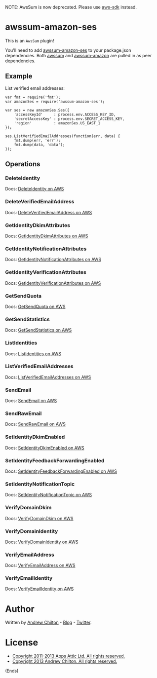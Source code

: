 NOTE: AwsSum is now deprecated. Please use [aws-sdk](https://www.npmjs.org/package/aws-sdk) instead.

# awssum-amazon-ses #

This is an ```AwsSum``` plugin!

You'll need to add [awssum-amazon-ses](https://github.com/awssum/awssum-amazon-ses/) to your package.json
dependencies. Both [awssum](https://github.com/awssum/awssum/) and
[awssum-amazon](https://github.com/awssum/awssum-amazon/) are pulled in as peer dependencies.

## Example ##

List verified email addresses:

```
var fmt = require('fmt');
var amazonSes = require('awssum-amazon-ses');

var ses = new amazonSes.Ses({
    'accessKeyId'     : process.env.ACCESS_KEY_ID,
    'secretAccessKey' : process.env.SECRET_ACCESS_KEY,
    'region'          : amazonSes.US_EAST_1
});

ses.ListVerifiedEmailAddresses(function(err, data) {
    fmt.dump(err, 'err');
    fmt.dump(data, 'data');
});
```

## Operations ##

### DeleteIdentity ###

Docs: [DeleteIdentity on AWS](http://docs.amazonwebservices.com/ses/latest/APIReference/API_DeleteIdentity.html)

### DeleteVerifiedEmailAddress ###

Docs: [DeleteVerifiedEmailAddress on AWS](http://docs.amazonwebservices.com/ses/latest/APIReference/API_DeleteVerifiedEmailAddress.html)

### GetIdentityDkimAttributes ###

Docs: [GetIdentityDkimAttributes on AWS](http://docs.amazonwebservices.com/ses/latest/APIReference/API_GetIdentityDkimAttributes.html)

### GetIdentityNotificationAttributes ###

Docs: [GetIdentityNotificationAttributes on AWS](http://docs.amazonwebservices.com/ses/latest/APIReference/API_GetIdentityNotificationAttributes.html)

### GetIdentityVerificationAttributes ###

Docs: [GetIdentityVerificationAttributes on AWS](http://docs.amazonwebservices.com/ses/latest/APIReference/API_GetIdentityVerificationAttributes.html)

### GetSendQuota ###

Docs: [GetSendQuota on AWS](http://docs.amazonwebservices.com/ses/latest/APIReference/API_GetSendQuota.html)

### GetSendStatistics ###

Docs: [GetSendStatistics on AWS](http://docs.amazonwebservices.com/ses/latest/APIReference/API_GetSendStatistics.html)

### ListIdentities ###

Docs: [ListIdentities on AWS](http://docs.amazonwebservices.com/ses/latest/APIReference/API_ListIdentities.html)

### ListVerifiedEmailAddresses ###

Docs: [ListVerifiedEmailAddresses on AWS](http://docs.amazonwebservices.com/ses/latest/APIReference/API_ListVerifiedEmailAddresses.html)

### SendEmail ###

Docs: [SendEmail on AWS](http://docs.amazonwebservices.com/ses/latest/APIReference/API_SendEmail.html)

### SendRawEmail ###

Docs: [SendRawEmail on AWS](http://docs.amazonwebservices.com/ses/latest/APIReference/API_SendRawEmail.html)

### SetIdentityDkimEnabled ###

Docs: [SetIdentityDkimEnabled on AWS](http://docs.amazonwebservices.com/ses/latest/APIReference/API_SetIdentityDkimEnabled.html)

### SetIdentityFeedbackForwardingEnabled ###

Docs: [SetIdentityFeedbackForwardingEnabled on AWS](http://docs.amazonwebservices.com/ses/latest/APIReference/API_SetIdentityFeedbackForwardingEnabled.html)

### SetIdentityNotificationTopic ###

Docs: [SetIdentityNotificationTopic on AWS](http://docs.amazonwebservices.com/ses/latest/APIReference/API_SetIdentityNotificationTopic.html)

### VerifyDomainDkim ###

Docs: [VerifyDomainDkim on AWS](http://docs.amazonwebservices.com/ses/latest/APIReference/API_VerifyDomainDkim.html)

### VerifyDomainIdentity ###

Docs: [VerifyDomainIdentity on AWS](http://docs.amazonwebservices.com/ses/latest/APIReference/API_VerifyDomainIdentity.html)

### VerifyEmailAddress ###

Docs: [VerifyEmailAddress on AWS](http://docs.amazonwebservices.com/ses/latest/APIReference/API_VerifyEmailAddress.html)

### VerifyEmailIdentity ###

Docs: [VerifyEmailIdentity on AWS](http://docs.amazonwebservices.com/ses/latest/APIReference/API_VerifyEmailIdentity.html)



# Author #

Written by [Andrew Chilton](http://chilts.org/) - [Blog](http://chilts.org/blog/) -
[Twitter](https://twitter.com/andychilton).

# License #

* [Copyright 2011-2013 Apps Attic Ltd.  All rights reserved.](http://appsattic.mit-license.org/2011/)
* [Copyright 2013 Andrew Chilton.  All rights reserved.](http://chilts.mit-license.org/2013/)

(Ends)
